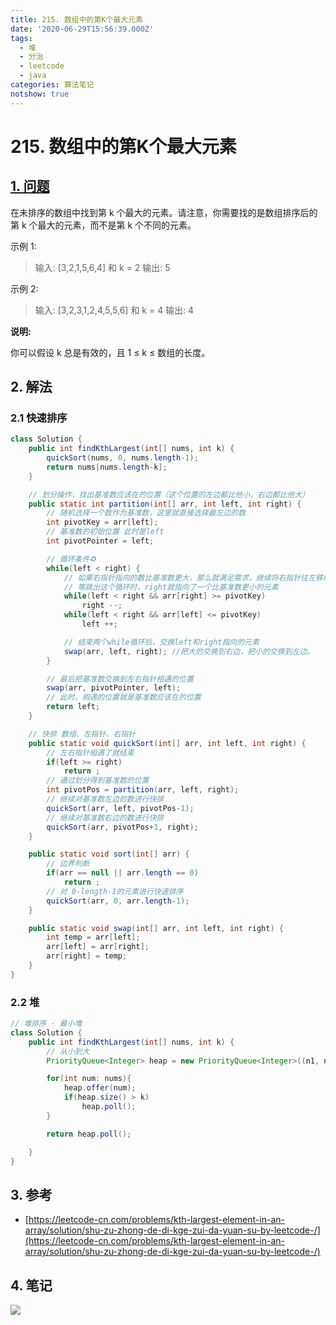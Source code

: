 ```yaml
---
title: 215. 数组中的第K个最大元素
date: '2020-06-29T15:56:39.000Z'
tags:
  - 堆
  - 分治
  - leetcode
  - java
categories: 算法笔记
notshow: true
---
```


# 215. 数组中的第K个最大元素

## [1. 问题](https://leetcode-cn.com/problems/kth-largest-element-in-an-array/)

在未排序的数组中找到第 k 个最大的元素。请注意，你需要找的是数组排序后的第 k 个最大的元素，而不是第 k 个不同的元素。

示例 1:

> 输入: \[3,2,1,5,6,4\] 和 k = 2 输出: 5

示例 2:

> 输入: \[3,2,3,1,2,4,5,5,6\] 和 k = 4 输出: 4

**说明:**

你可以假设 k 总是有效的，且 1 ≤ k ≤ 数组的长度。

## 2. 解法

### 2.1 快速排序

```java
class Solution {
    public int findKthLargest(int[] nums, int k) {
        quickSort(nums, 0, nums.length-1);
        return nums[nums.length-k];
    }

    // 划分操作，找出基准数应该在的位置（这个位置的左边都比他小，右边都比他大）
    public static int partition(int[] arr, int left, int right) {
        // 随机选择一个数作为基准数，这里就直接选择最左边的数
        int pivotKey = arr[left];
        // 基准数的初始位置 此时是left
        int pivotPointer = left;

        // 循环条件♻️
        while(left < right) {
            // 如果右指针指向的数比基准数更大，那么就满足需求，继续将右指针往左移动
            // 等跳出这个循环时，right就指向了一个比基准数更小的元素
            while(left < right && arr[right] >= pivotKey)
                right --;
            while(left < right && arr[left] <= pivotKey)
                left ++;

            // 结束两个while循环后，交换left和right指向的元素
            swap(arr, left, right); //把大的交换到右边，把小的交换到左边。
        }

        // 最后把基准数交换到左右指针相遇的位置
        swap(arr, pivotPointer, left); 
        // 此时，相遇的位置就是基准数应该在的位置
        return left;
    }

    // 快排 数组、左指针、右指针
    public static void quickSort(int[] arr, int left, int right) {
        // 左右指针相遇了就结束
        if(left >= right)
            return ;
        // 通过划分得到基准数的位置
        int pivotPos = partition(arr, left, right);
        // 继续对基准数左边的数进行快排
        quickSort(arr, left, pivotPos-1);
        // 继续对基准数右边的数进行快排
        quickSort(arr, pivotPos+1, right);
    }

    public static void sort(int[] arr) {
        // 边界判断
        if(arr == null || arr.length == 0)
            return ;
        // 对 0-length-1的元素进行快速排序
        quickSort(arr, 0, arr.length-1);
    }

    public static void swap(int[] arr, int left, int right) {
        int temp = arr[left];
        arr[left] = arr[right];
        arr[right] = temp;
    }
}
```

### 2.2 堆

```java
// 堆排序 - 最小堆
class Solution {
    public int findKthLargest(int[] nums, int k) {
        // 从小到大
        PriorityQueue<Integer> heap = new PriorityQueue<Integer>((n1, n2) -> n1 - n2);

        for(int num: nums){
            heap.offer(num);
            if(heap.size() > k) 
                heap.poll();
        }

        return heap.poll();

    }
}
```

## 3. 参考

* [https://leetcode-cn.com/problems/kth-largest-element-in-an-array/solution/shu-zu-zhong-de-di-kge-zui-da-yuan-su-by-leetcode-/](https://leetcode-cn.com/problems/kth-largest-element-in-an-array/solution/shu-zu-zhong-de-di-kge-zui-da-yuan-su-by-leetcode-/)

## 4. 笔记

![](https://777blog.oss-cn-shanghai.aliyuncs.com/blog%20pic/leetcode215.JPEG)

